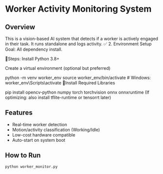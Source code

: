 # Worker Activity Monitoring System

## Overview
This is a vision-based AI system that detects if a worker is actively engaged in their task. It runs standalone and logs activity.
✅ 2. Environment Setup
Goal: All dependency install.

🔹Steps:
Install Python 3.8+

Create a virtual environment (optional but preferred)

python -m venv worker_env
source worker_env/bin/activate  # Windows: worker_env\Scripts\activate
🔹Install Required Libraries

pip install opencv-python numpy torch torchvision onnx onnxruntime
(If optimizing: also install tflite-runtime or tensorrt later)



## Features
- Real-time worker detection
- Motion/activity classification (Working/Idle)
- Low-cost hardware compatible
- Auto-start on system boot

## How to Run
```bash
python worker_monitor.py
